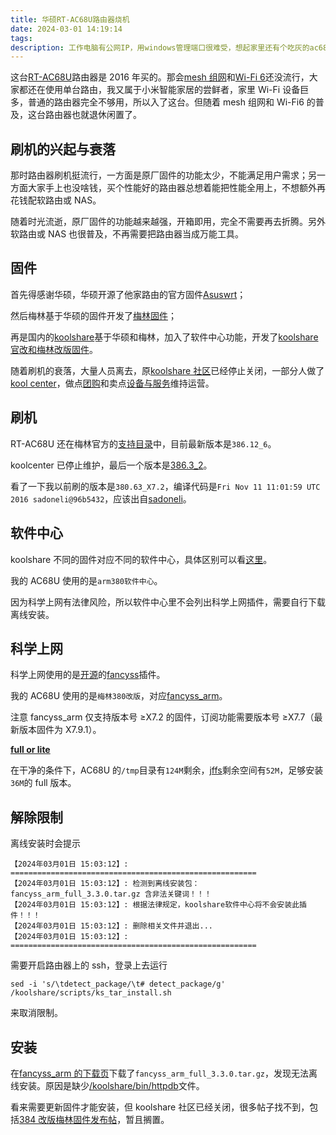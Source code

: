 ```yaml
---
title: 华硕RT-AC68U路由器烧机
date: 2024-03-01 14:19:14
tags:
description: 工作电脑有公网IP，用windows管理端口很难受，想起家里还有个吃灰的ac68u，拿来废物利用一下。
---
```


这台[RT-AC68U](https://www.asus.com.cn/networking-iot-servers/wifi-routers/asus-wifi-routers/rtac68u/)路由器是 2016 年买的。那会[mesh 组网](https://en.wikipedia.org/wiki/Wireless_mesh_network)和[Wi-Fi 6](https://zh.wikipedia.org/wiki/Wi-Fi_6)还没流行，大家都还在使用单台路由，我又属于小米智能家居的尝鲜者，家里 Wi-Fi 设备巨多，普通的路由器完全不够用，所以入了这台。但随着 mesh 组网和 Wi-Fi6 的普及，这台路由器也就退休闲置了。

## 刷机的兴起与衰落

那时路由器刷机挺流行，一方面是原厂固件的功能太少，不能满足用户需求；另一方面大家手上也没啥钱，买个性能好的路由器总想着能把性能全用上，不想额外再花钱配软路由或 NAS。

随着时光流逝，原厂固件的功能越来越强，开箱即用，完全不需要再去折腾。另外软路由或 NAS 也很普及，不再需要把路由器当成万能工具。

## 固件

首先得感谢华硕，华硕开源了他家路由的官方固件[Asuswrt](https://routerkb.asuscomm.com/?page_id=9&lang=en)；

然后梅林基于华硕的固件开发了[梅林固件](https://www.asuswrt-merlin.net/)；

再是国内的[koolshare](https://github.com/koolshare)基于华硕和梅林，加入了软件中心功能，开发了[koolshare 官改和梅林改版固件](https://www.koolcenter.com/fw)。

随着刷机的衰落，大量人员离去，原[koolshare 社区](https://koolshare.cn)已经停止关闭，一部分人做了[kool center](https://www.koolcenter.com/posts/1)，做点[团购](https://www.koolcenter.com/category/announce)和卖点[设备与服务](https://www.linkease.com/about)维持运营。

## 刷机

RT-AC68U 还在梅林官方的[支持目录](https://www.asuswrt-merlin.net/about)中，目前最新版本是`386.12_6`。

koolcenter 已停止维护，最后一个版本是[386.3_2](https://www.koolcenter.com/posts/38)。

看了一下我以前刷的版本是`380.63_X7.2`，编译代码是`Fri Nov 11 11:01:59 UTC 2016 sadoneli@96b5432`，应该出自[sadoneli](https://github.com/sadoneli)。

## 软件中心

koolshare 不同的固件对应不同的软件中心，具体区别可以看[这里](https://github.com/koolshare/armsoft?tab=readme-ov-file#koolshare%E5%87%A0%E4%B8%AA%E7%89%88%E6%9C%AC%E7%9A%84%E8%BD%AF%E4%BB%B6%E4%B8%AD%E5%BF%83%E5%8C%BA%E5%88%AB)。

我的 AC68U 使用的是`arm380软件中心`。

因为科学上网有法律风险，所以软件中心里不会列出科学上网插件，需要自行下载离线安装。

## 科学上网

科学上网使用的是[开源](https://github.com/hq450/fancyss)的[fancyss](https://hq450.github.io/fancyss/)插件。

我的 AC68U 使用的是`梅林380改版`，对应[fancyss_arm](https://hq450.github.io/fancyss/#fancyss_arm%E5%81%9C%E6%AD%A2%E7%BB%B4%E6%8A%A4)。

注意 fancyss_arm 仅支持版本号 ≥X7.2 的固件，订阅功能需要版本号 ≥X7.7（最新版本固件为 X7.9.1）。

**[full or lite](https://github.com/hq450/fancyss?tab=readme-ov-file#%E7%89%88%E6%9C%AC%E9%80%89%E6%8B%A9)**

在干净的条件下，AC68U 的`/tmp`目录有`124M`剩余，[jffs](https://github.com/RMerl/asuswrt-merlin.ng/wiki/JFFS)剩余空间有`52M`，足够安装`36M`的 full 版本。

## 解除限制

离线安装时会提示

```
【2024年03月01日 15:03:12】: =======================================================
【2024年03月01日 15:03:12】: 检测到离线安装包：fancyss_arm_full_3.3.0.tar.gz 含非法关键词！！！
【2024年03月01日 15:03:12】: 根据法律规定，koolshare软件中心将不会安装此插件！！！
【2024年03月01日 15:03:12】: 删除相关文件并退出...
【2024年03月01日 15:03:12】: =======================================================
```

需要开启路由器上的 ssh，登录上去运行

```
sed -i 's/\tdetect_package/\t# detect_package/g' /koolshare/scripts/ks_tar_install.sh
```

来取消限制。

## 安装

在[fancyss_arm 的下载页](https://github.com/hq450/fancyss_history_package/tree/master/fancyss_arm)下载了`fancyss_arm_full_3.3.0.tar.gz`，发现无法离线安装。原因是缺少[/koolshare/bin/httpdb](https://github.com/hq450/fancyss/blob/3.0/fancyss/install.sh#L46)文件。

看来需要更新固件才能安装，但 koolshare 社区已经关闭，很多帖子找不到，包括[384 改版梅林固件发布帖](https://koolshare.cn/thread-164857-1-2.html)，暂且搁置。
